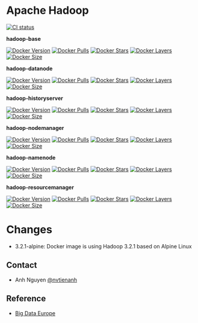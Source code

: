 # Apache Hadoop
[![CI status](https://github.com/nvtienanh/docker-hadoop/workflows/CI/badge.svg?branch=3.2.1-alpine)](https://github.com/nvtienanh/docker-hadoop/actions?query=branch%3A+branch%3A3.2.1-alpine++)

**hadoop-base**

[![Docker Version](https://images.microbadger.com/badges/version/nvtienanh/hadoop-base:3.2.1-alpine.svg)](https://hub.docker.com/r/nvtienanh/hadoop-base/)
[![Docker Pulls](https://img.shields.io/docker/pulls/nvtienanh/hadoop-base)](https://hub.docker.com/r/nvtienanh/hadoop-base/)
[![Docker Stars](https://img.shields.io/docker/stars/nvtienanh/hadoop-base)](https://hub.docker.com/r/nvtienanh/hadoop-base/)
[![Docker Layers](https://img.shields.io/microbadger/layers/nvtienanh/hadoop-base/3.2.1-alpine)](https://hub.docker.com/r/nvtienanh/hadoop-base/)
[![Docker Size](https://img.shields.io/microbadger/image-size/nvtienanh/hadoop-base/3.2.1-alpine)](https://hub.docker.com/r/nvtienanh/hadoop-base/)

**hadoop-datanode**

[![Docker Version](https://images.microbadger.com/badges/version/nvtienanh/hadoop-datanode:3.2.1-alpine.svg)](https://microbadger.com/images/nvtienanh/hadoop-datanode:3.2.1-alpine)
[![Docker Pulls](https://img.shields.io/docker/pulls/nvtienanh/hadoop-datanode)](https://hub.docker.com/r/nvtienanh/hadoop-datanode/)
[![Docker Stars](https://img.shields.io/docker/stars/nvtienanh/hadoop-datanode)](https://hub.docker.com/r/nvtienanh/hadoop-datanode/)
[![Docker Layers](https://img.shields.io/microbadger/layers/nvtienanh/hadoop-datanode/3.2.1-alpine)](https://hub.docker.com/r/nvtienanh/hadoop-datanode/)
[![Docker Size](https://img.shields.io/microbadger/image-size/nvtienanh/hadoop-datanode/3.2.1-alpine)](https://hub.docker.com/r/nvtienanh/hadoop-datanode/)

**hadoop-historyserver**

[![Docker Version](https://images.microbadger.com/badges/version/nvtienanh/hadoop-historyserver:3.2.1-alpine.svg)](https://microbadger.com/images/nvtienanh/hadoop-historyserver:3.2.1-alpine)
[![Docker Pulls](https://img.shields.io/docker/pulls/nvtienanh/hadoop-historyserver)](https://hub.docker.com/r/nvtienanh/hadoop-historyserver/)
[![Docker Stars](https://img.shields.io/docker/stars/nvtienanh/hadoop-historyserver)](https://hub.docker.com/r/nvtienanh/hadoop-historyserver/)
[![Docker Layers](https://img.shields.io/microbadger/layers/nvtienanh/hadoop-historyserver/3.2.1-alpine)](https://hub.docker.com/r/nvtienanh/hadoop-historyserver/)
[![Docker Size](https://img.shields.io/microbadger/image-size/nvtienanh/hadoop-historyserver/3.2.1-alpine)](https://hub.docker.com/r/nvtienanh/hadoop-historyserver/)

**hadoop-nodemanager**

[![Docker Version](https://images.microbadger.com/badges/version/nvtienanh/hadoop-nodemanager:3.2.1-alpine.svg)](https://microbadger.com/images/nvtienanh/hadoop-nodemanager:3.2.1-alpine)
[![Docker Pulls](https://img.shields.io/docker/pulls/nvtienanh/hadoop-nodemanager)](https://hub.docker.com/r/nvtienanh/hadoop-nodemanager/)
[![Docker Stars](https://img.shields.io/docker/stars/nvtienanh/hadoop-nodemanager)](https://hub.docker.com/r/nvtienanh/hadoop-nodemanager/)
[![Docker Layers](https://img.shields.io/microbadger/layers/nvtienanh/hadoop-nodemanager/3.2.1-alpine)](https://hub.docker.com/r/nvtienanh/hadoop-nodemanager/)
[![Docker Size](https://img.shields.io/microbadger/image-size/nvtienanh/hadoop-nodemanager/3.2.1-alpine)](https://hub.docker.com/r/nvtienanh/hadoop-nodemanager/)

**hadoop-namenode**

[![Docker Version](https://images.microbadger.com/badges/version/nvtienanh/hadoop-namenode:3.2.1-alpine.svg)](https://microbadger.com/images/nvtienanh/hadoop-namenode:3.2.1-alpine)
[![Docker Pulls](https://img.shields.io/docker/pulls/nvtienanh/hadoop-namenode)](https://hub.docker.com/r/nvtienanh/hadoop-hadoop-namenode/)
[![Docker Stars](https://img.shields.io/docker/stars/nvtienanh/hadoop-namenode)](https://hub.docker.com/r/nvtienanh/hadoop-namenode/)
[![Docker Layers](https://img.shields.io/microbadger/layers/nvtienanh/hadoop-namenode/3.2.1-alpine)](https://hub.docker.com/r/nvtienanh/hadoop-namenode/)
[![Docker Size](https://img.shields.io/microbadger/image-size/nvtienanh/hadoop-namenode/3.2.1-alpine)](https://hub.docker.com/r/nvtienanh/hadoop-namenode/)

**hadoop-resourcemanager**

[![Docker Version](https://images.microbadger.com/badges/version/nvtienanh/hadoop-resourcemanager:3.2.1-alpine.svg)](https://microbadger.com/images/nvtienanh/hadoop-resourcemanager:3.2.1-alpine)
[![Docker Pulls](https://img.shields.io/docker/pulls/nvtienanh/hadoop-resourcemanager)](https://hub.docker.com/r/nvtienanh/hadoop-hadoop-resourcemanager/)
[![Docker Stars](https://img.shields.io/docker/stars/nvtienanh/hadoop-resourcemanager)](https://hub.docker.com/r/nvtienanh/hadoop-resourcemanager/)
[![Docker Layers](https://img.shields.io/microbadger/layers/nvtienanh/hadoop-resourcemanager/3.2.1-alpine)](https://hub.docker.com/r/nvtienanh/hadoop-resourcemanager/)
[![Docker Size](https://img.shields.io/microbadger/image-size/nvtienanh/hadoop-resourcemanager/3.2.1-alpine)](https://hub.docker.com/r/nvtienanh/hadoop-resourcemanager/)

# Changes

- 3.2.1-alpine: Docker image is using Hadoop 3.2.1 based on Alpine Linux


## Contact
* Anh Nguyen [@nvtienanh](https://github.com/nvtienanh) 

## Reference
* [Big Data Europe](https://github.com/big-data-europe/)
